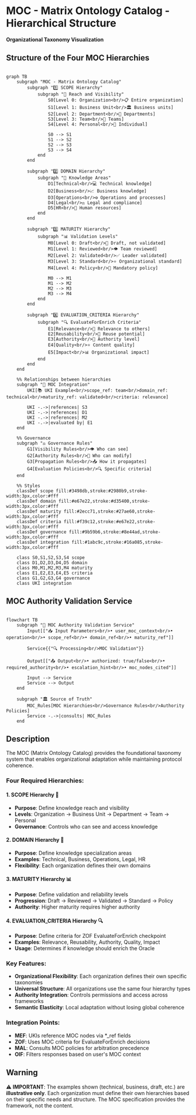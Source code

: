 # MOC - Matrix Ontology Catalog - Hierarchical Structure
**Organizational Taxonomy Visualization**

## Structure of the Four MOC Hierarchies

```mermaid

graph TB
    subgraph "MOC - Matrix Ontology Catalog"
        subgraph "1️⃣ SCOPE Hierarchy"
            subgraph "🏢 Reach and Visibility"
                S0[Level 0: Organization<br/>📋 Entire organization]
                S1[Level 1: Business Unit<br/>🏛️ Business units]
                S2[Level 2: Department<br/>🏢 Departments]
                S3[Level 3: Team<br/>👥 Teams]
                S4[Level 4: Personal<br/>👤 Individual]
                
                S0 --> S1
                S1 --> S2
                S2 --> S3
                S3 --> S4
            end
        end
        
        subgraph "2️⃣ DOMAIN Hierarchy"
            subgraph "🎯 Knowledge Areas"
                D1[Technical<br/>💻 Technical knowledge]
                D2[Business<br/>📈 Business knowledge]
                D3[Operations<br/>⚙️ Operations and processes]
                D4[Legal<br/>⚖️ Legal and compliance]
                D5[HR<br/>👥 Human resources]
            end
        end
        
        subgraph "3️⃣ MATURITY Hierarchy"
            subgraph "📊 Validation Levels"
                M0[Level 0: Draft<br/>📝 Draft, not validated]
                M1[Level 1: Reviewed<br/>👁️ Team reviewed]
                M2[Level 2: Validated<br/>✅ Leader validated]
                M3[Level 3: Standard<br/>⭐ Organizational standard]
                M4[Level 4: Policy<br/>📜 Mandatory policy]
                
                M0 --> M1
                M1 --> M2
                M2 --> M3
                M3 --> M4
            end
        end
        
        subgraph "4️⃣ EVALUATION_CRITERIA Hierarchy"
            subgraph "🔍 EvaluateForEnrich Criteria"
                E1[Relevance<br/>🎯 Relevance to others]
                E2[Reusability<br/>🔄 Reuse potential]
                E3[Authority<br/>🔐 Authority level]
                E4[Quality<br/>⭐ Content quality]
                E5[Impact<br/>📊 Organizational impact]
            end
        end
    end
    
    %% Relationships between hierarchies
    subgraph "🔗 MOC Integration"
        UKI[📚 UKI Example<br/>scope_ref: team<br/>domain_ref: technical<br/>maturity_ref: validated<br/>criteria: relevance]
        
        UKI -.->|references| S3
        UKI -.->|references| D1
        UKI -.->|references| M2
        UKI -.->|evaluated by| E1
    end
    
    %% Governance
    subgraph "⚖️ Governance Rules"
        G1[Visibility Rules<br/>👁️ Who can see]
        G2[Authority Rules<br/>🔐 Who can modify]
        G3[Propagation Rules<br/>📤 How it propagates]
        G4[Evaluation Policies<br/>🔍 Specific criteria]
    end
    
    %% Styles
    classDef scope fill:#3498db,stroke:#2980b9,stroke-width:3px,color:#fff
    classDef domain fill:#e67e22,stroke:#d35400,stroke-width:3px,color:#fff
    classDef maturity fill:#2ecc71,stroke:#27ae60,stroke-width:3px,color:#fff
    classDef criteria fill:#f39c12,stroke:#e67e22,stroke-width:3px,color:#fff
    classDef governance fill:#9b59b6,stroke:#8e44ad,stroke-width:3px,color:#fff
    classDef integration fill:#1abc9c,stroke:#16a085,stroke-width:3px,color:#fff
    
    class S0,S1,S2,S3,S4 scope
    class D1,D2,D3,D4,D5 domain
    class M0,M1,M2,M3,M4 maturity
    class E1,E2,E3,E4,E5 criteria
    class G1,G2,G3,G4 governance
    class UKI integration
```


## MOC Authority Validation Service

```mermaid

flowchart TB
    subgraph "🔐 MOC Authority Validation Service"
        Input[["📥 Input Parameters<br/>• user_moc_context<br/>• operation<br/>• scope_ref<br/>• domain_ref<br/>• maturity_ref"]]
        
        Service{{"🔍 Processing<br/>MOC Validation"}}
        
        Output[["📤 Output<br/>• authorized: true/false<br/>• required_authority<br/>• escalation_hint<br/>• moc_nodes_cited"]]
        
        Input --> Service
        Service --> Output
    end
    
    subgraph "🏛️ Source of Truth"
        MOC_Rules[MOC Hierarchies<br/>Governance Rules<br/>Authority Policies]
        Service -.->|consults| MOC_Rules
    end
```


## Description

The MOC (Matrix Ontology Catalog) provides the foundational taxonomy system that enables organizational adaptation while maintaining protocol coherence.

### Four Required Hierarchies:

#### 1. SCOPE Hierarchy 🏢
- **Purpose**: Define knowledge reach and visibility
- **Levels**: Organization → Business Unit → Department → Team → Personal
- **Governance**: Controls who can see and access knowledge

#### 2. DOMAIN Hierarchy 🎯  
- **Purpose**: Define knowledge specialization areas
- **Examples**: Technical, Business, Operations, Legal, HR
- **Flexibility**: Each organization defines their own domains

#### 3. MATURITY Hierarchy 📊
- **Purpose**: Define validation and reliability levels
- **Progression**: Draft → Reviewed → Validated → Standard → Policy
- **Authority**: Higher maturity requires higher authority

#### 4. EVALUATION_CRITERIA Hierarchy 🔍
- **Purpose**: Define criteria for ZOF EvaluateForEnrich checkpoint
- **Examples**: Relevance, Reusability, Authority, Quality, Impact
- **Usage**: Determines if knowledge should enrich the Oracle

### Key Features:

- **Organizational Flexibility**: Each organization defines their own specific taxonomies
- **Universal Structure**: All organizations use the same four hierarchy types
- **Authority Integration**: Controls permissions and access across frameworks
- **Semantic Elasticity**: Local adaptation without losing global coherence

### Integration Points:

- **MEF**: UKIs reference MOC nodes via *_ref fields
- **ZOF**: Uses MOC criteria for EvaluateForEnrich decisions
- **MAL**: Consults MOC policies for arbitration precedence
- **OIF**: Filters responses based on user's MOC context

## Warning

⚠️ **IMPORTANT**: The examples shown (technical, business, draft, etc.) are **illustrative only**. Each organization must define their own hierarchies based on their specific needs and structure. The MOC specification provides the framework, not the content.